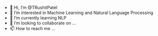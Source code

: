 - 👋 Hi, I’m @TRushitPatel
- 👀 I’m interested in Machine Learning and Natural Language Processing
- 🌱 I’m currently learning NLP
- 💞️ I’m looking to collaborate on ...
- 📫 How to reach me ...

<!---
TRushitPatel/TRushitPatel is a ✨ special ✨ repository because its `README.md` (this file) appears on your GitHub profile.
You can click the Preview link to take a look at your changes.
--->
